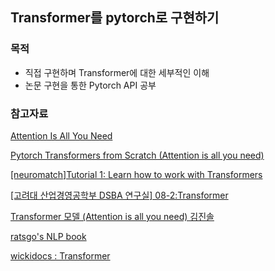 ## Transformer를 pytorch로 구현하기

### 목적

- 직접 구현하며 Transformer에 대한 세부적인 이해
- 논문 구현을 통한 Pytorch API 공부

### 참고자료

<a href='https://arxiv.org/pdf/1706.03762.pdf'>Attention Is All You Need</a>

<a href='https://www.youtube.com/watch?v=U0s0f995w14'>Pytorch Transformers from Scratch (Attention is all you need)</a>

<a href='https://deeplearning.neuromatch.io/tutorials/W3D1_AttentionAndTransformers/student/W3D1_Tutorial1.html'>[neuromatch]Tutorial 1: Learn how to work with Transformers</a>

<a href='https://www.youtube.com/watch?v=Yk1tV_cXMMU&list=PLetSlH8YjIfVzHuSXtG4jAC2zbEAErXWm&index=17'>[고려대 산업경영공학부 DSBA 연구실] 08-2:Transformer</a>

<a href='https://gaussian37.github.io/dl-concept-transformer/'>Transformer 모델 (Attention is all you need) 김진솔</a>

<a href='https://ratsgo.github.io/nlpbook/'>ratsgo's NLP book</a>

<a href='https://wikidocs.net/31379'>wickidocs : Transformer </a>
